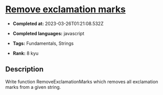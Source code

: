# [Remove exclamation marks](https://www.codewars.com/kata/57a0885cbb9944e24c00008e)

- **Completed at:** 2023-03-26T01:21:08.532Z

- **Completed languages:** javascript

- **Tags:** Fundamentals, Strings

- **Rank:** 8 kyu

## Description

Write function RemoveExclamationMarks which removes all exclamation marks from a given string.

